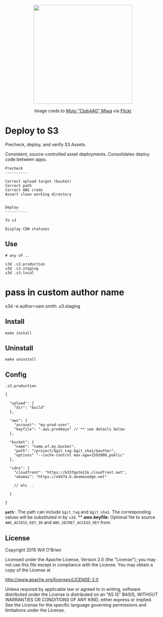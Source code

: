 <p align="center">
  <img width="320px" height="320px" src="https://cloud.githubusercontent.com/assets/1069495/9904600/0ee7c91e-5c4d-11e5-803b-e99cdf824154.jpg" />
</p>
<p align="center">Image creds to <a href="https://www.flickr.com/photos/moto_club4ag/">Moto "Club4AG" Miwa</a> via <a href="https://www.flickr.com/photos/moto_club4ag/19015051458">Flickr</a></p>


Deploy to S3
============

Precheck, deploy, and verify S3 Assets.


Consistent, source-controlled asset deployments.
Consolidates deploy code between apps.

```
Precheck
----------

Correct upload target (bucket)
Correct path
Correct AWS creds
Assert clean working directory


Deploy
----------

To s3

Display CDN statuses
```

Use
------

```
# any of ..

s3d .s3.production
s3d .s3.staging
s3d .s3.local
```
# pass in custom author name
s3d -e author=sam.smith .s3.staging

Install
-----------

```
make install
```

Uninstall
-------

```
make uninstall
```

Config
---------

`.s3.production`

```
{

  "upload": {
    "dir": "build"
  },

  "aws": {
    "account": "my-prod-user",
    "keyfile": ".aws.prodkeys" // ** see details below
  },

  "bucket": {
    "name": "name.of.my.bucket",
    "path": "/project/$git_tag-$git_sha1/$author",
    "options" "--cache-control max-age=2592000,public"
  },

  "cdns": {
    "cloudfront": "https://b33fgotm11k.cloudfront.net",
    "akamai": "https://e9474.b.akamaiedge.net"

    // etc ..

  }

}
```

**`path`** : The path can include `$git_tag` and `$git_sha1`. The corresponding values will be substituted in by `s3d`.
\*\* **aws.keyfile**: Optional file to source `AWS_ACCESS_KEY_ID` and `AWS_SECRET_ACCESS_KEY` from.

License
---------

Copyright 2015 Will O'Brien

Licensed under the Apache License, Version 2.0 (the "License");
you may not use this file except in compliance with the License.
You may obtain a copy of the License at

  http://www.apache.org/licenses/LICENSE-2.0

Unless required by applicable law or agreed to in writing, software
distributed under the License is distributed on an "AS IS" BASIS,
WITHOUT WARRANTIES OR CONDITIONS OF ANY KIND, either express or implied.
See the License for the specific language governing permissions and
limitations under the License.
